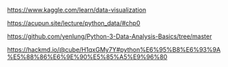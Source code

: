   https://www.kaggle.com/learn/data-visualization
  
  https://acupun.site/lecture/python_data/#chp0
  
  https://github.com/yenlung/Python-3-Data-Analysis-Basics/tree/master
  
  https://hackmd.io/@cube/H1qxGMy7Y#python%E6%95%B8%E6%93%9A%E5%88%86%E6%9E%90%E5%85%A5%E9%96%80
